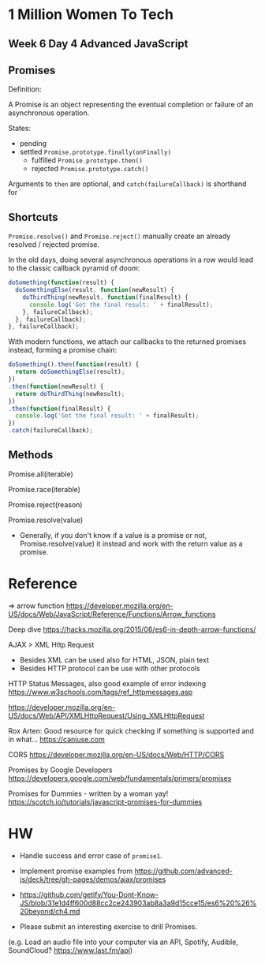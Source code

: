 # 1 Million Women To Tech 

## Week 6 Day 4 Advanced JavaScript

## Promises

Definition:

A Promise is an object representing the eventual completion or failure of an asynchronous operation.

States:

- pending
- settled `Promise.prototype.finally(onFinally)`
  - fulfilled `Promise.prototype.then()`
  - rejected `Promise.prototype.catch()`

Arguments to `then` are optional, and 
`catch(failureCallback)` is shorthand for
`

## Shortcuts

`Promise.resolve()` and `Promise.reject()` manually create an already resolved / rejected promise.


In the old days, doing several asynchronous operations in a row would lead to the classic callback pyramid of doom:

```js
doSomething(function(result) {
  doSomethingElse(result, function(newResult) {
    doThirdThing(newResult, function(finalResult) {
      console.log('Got the final result: ' + finalResult);
    }, failureCallback);
  }, failureCallback);
}, failureCallback);
```

With modern functions, we attach our callbacks to the returned promises instead, forming a promise chain:

```js
doSomething().then(function(result) {
  return doSomethingElse(result);
})
.then(function(newResult) {
  return doThirdThing(newResult);
})
.then(function(finalResult) {
  console.log('Got the final result: ' + finalResult);
})
.catch(failureCallback);
```

## Methods

Promise.all(iterable)

Promise.race(iterable)

Promise.reject(reason)

Promise.resolve(value)
 - Generally, if you don't know if a value is a promise or not, Promise.resolve(value) it instead and work with the return value as a promise.


# Reference

=> arrow function
https://developer.mozilla.org/en-US/docs/Web/JavaScript/Reference/Functions/Arrow_functions

Deep dive
https://hacks.mozilla.org/2015/06/es6-in-depth-arrow-functions/

AJAX > XML Http Request

- Besides XML can be used also for HTML, JSON, plain text
- Besides HTTP protocol can be use with other protocols

HTTP Status Messages, also good example of error indexing
https://www.w3schools.com/tags/ref_httpmessages.asp

https://developer.mozilla.org/en-US/docs/Web/API/XMLHttpRequest/Using_XMLHttpRequest

Rox Arten​: Good resource for quick checking if something is supported and in what... 
https://caniuse.com

CORS
https://developer.mozilla.org/en-US/docs/Web/HTTP/CORS

Promises by Google Developers
https://developers.google.com/web/fundamentals/primers/promises

Promises for Dummies - written by a woman yay!
https://scotch.io/tutorials/javascript-promises-for-dummies

# HW

- Handle success and error case of `promise1`.

- Implement promise examples from https://github.com/advanced-js/deck/tree/gh-pages/demos/ajax/promises

- https://github.com/getify/You-Dont-Know-JS/blob/31e1d4ff600d88cc2ce243903ab8a3a9d15cce15/es6%20%26%20beyond/ch4.md

- Please submit an interesting exercise to drill Promises.

(e.g. Load an audio file into your computer via an API, Spotify, Audible, SoundCloud? https://www.last.fm/api)








